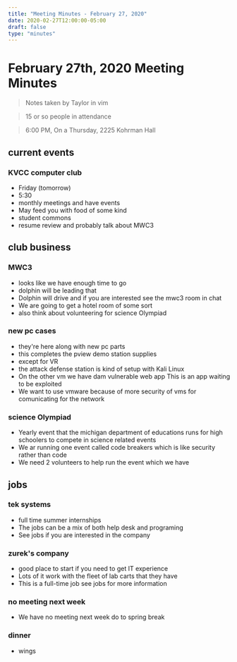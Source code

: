 ```yaml
---
title: "Meeting Minutes - February 27, 2020"
date: 2020-02-27T12:00:00-05:00
draft: false
type: "minutes"
---
```


# February 27th, 2020 Meeting Minutes
> Notes taken by Taylor in vim

>  15 or so  people in attendance

> 6:00 PM, On a Thursday, 2225 Kohrman Hall
## current events

### KVCC computer club
- Friday (tomorrow)
- 5:30
- monthly meetings and have events
- May feed you with food of some kind
- student commons
- resume review and probably talk about MWC3

## club business

### MWC3
- looks like we have enough time to go
- dolphin will be leading that
- Dolphin will drive and if you are interested see the mwc3 room in chat
- We are going to get a hotel room of some sort
- also think about volunteering for science Olympiad

### new pc cases
- they're here along with new pc parts
- this completes the pview demo station supplies
- except for VR
- the attack  defense station is kind of setup with Kali  Linux
- On the other vm we have dam vulnerable  web app This is an app waiting to be exploited
- We want to use vmware because of more security of vms for comunicating for the network 

### science Olympiad
- Yearly event that the michigan department of educations runs for high schoolers  to compete in science related events 
- We  ar running one event called code breakers which is  like security rather than code
- We need 2 volunteers to help run the event which we have

## jobs

### tek systems
- full time summer internships
- The jobs can be a mix of both help desk and programing
- See jobs if you are interested in the  company

### zurek's company
- good place to start if you need to get IT experience
- Lots of it work with the fleet of lab carts that they have
- This is a full-time job see jobs for more information

### no meeting next week
- We have no meeting next week do to spring break

### dinner
- wings

